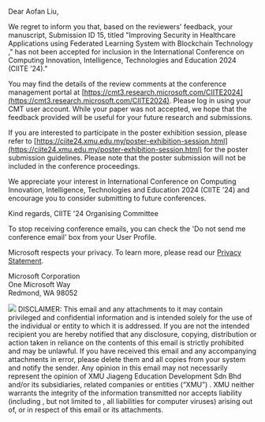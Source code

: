 
Dear Aofan Liu,

We regret to inform you that, based on the reviewers' feedback, your manuscript, Submission ID 15, titled "Improving Security in Healthcare Applications using Federated Learning System with Blockchain Technology ," has not been accepted for inclusion in the International Conference on Computing Innovation, Intelligence, Technologies and Education 2024 (CIITE ’24)."

You may find the details of the review comments at the conference management portal at [https://cmt3.research.microsoft.com/CIITE2024](https://cmt3.research.microsoft.com/CIITE2024). Please log in using your CMT user account. While your paper was not accepted, we hope that the feedback provided will be useful for your future research and submissions. 

If you are interested to participate in the poster exhibition session, please refer to [https://ciite24.xmu.edu.my/poster-exhibition-session.html](https://ciite24.xmu.edu.my/poster-exhibition-session.html) for the poster submission guidelines. Please note that the poster submission will not be included in the conference proceedings. 

We appreciate your interest in International Conference on Computing Innovation, Intelligence, Technologies and Education 2024 (CIITE ’24) and encourage you to consider submitting to future conferences.

Kind regards,
CIITE '24 Organising Committee  
  
  
  
  
  
To stop receiving conference emails, you can check the 'Do not send me conference email' box from your User Profile.  
  
Microsoft respects your privacy. To learn more, please read our [Privacy Statement](https://go.microsoft.com/fwlink/?LinkId=521839).  
  
Microsoft Corporation  
One Microsoft Way  
Redmond, WA 98052

![](https://mucp.api.account.microsoft.com/m/v2/v?d=AIAADUDYIYBK5VTKXJ45NOEJEXFAROBEF3RVFDKKXGXPQHQ6VTMLBRQ5QZS4KS7I6ETTRLG7OSS73L3RWIQIHN24YIM7H5ADLNHVZNJAVWMFAKELMPY2OBNDPKHZDYGHHGWIIUUHMJVQRFWHBYC6CGVQRU2FDUY&i=AIAACME74JSUG3Z26PJ3E4Q5CDWIWBNWL77FBGILEKVYMY5QP3YMLBNBBYKUDFHWSDN23S3XPYBNK54X5YDC3JT4JPWLENPLKKQUPZXD3FNDTOGHQFNEJJGPF3UWCI66IMTJDIW4SJUZZJQT5NO6PG5FIKKBK4JSFY6EPJUAMN3Q7ASBK5AQ53A7T53U2Y4REIT4OGXVN2EZRE6OOO37LPPAO5KI4OC5HFP7R34HESKHWHK625TTNEVEMALT52C43MN2ALXQB2FDYGRCJQMOG2I6TJMPFUQ) DISCLAIMER: This email and any attachments to it may contain privileged and confidential information and is intended solely for the use of the individual or entity to which it is addressed. If you are not the intended recipient you are hereby notified that any disclosure, copying, distribution or action taken in reliance on the contents of this email is strictly prohibited and may be unlawful. If you have received this email and any accompanying attachments in error, please delete them and all copies from your system and notify the sender. Any opinion in this email may not necessarily represent the opinion of XMU Jiageng Education Development Sdn Bhd and/or its subsidiaries, related companies or entities (“XMU”) . XMU neither warrants the integrity of the information transmitted nor accepts liability (including , but not limited to , all liabilities for computer viruses) arising out of, or in respect of this email or its attachments.